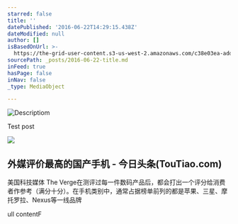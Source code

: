 ```yaml
---
starred: false
title: ''
datePublished: '2016-06-22T14:29:15.438Z'
dateModified: null
author: []
isBasedOnUrl: >-
  https://the-grid-user-content.s3-us-west-2.amazonaws.com/c38e03ea-add1-48fe-8628-3d1d33792665.jpg
sourcePath: _posts/2016-06-22-title.md
inFeed: true
hasPage: false
inNav: false
_type: MediaObject

---
```

![Descriptiom](https://the-grid-user-content.s3-us-west-2.amazonaws.com/c38e03ea-add1-48fe-8628-3d1d33792665.jpg)

Test post

<article style=""><img src="http://p3.pstatp.com/large/7fb0004d64f9a133442" /><h1>外媒评价最高的国产手机 - 今日头条(TouTiao.com)</h1><p>美国科技媒体 The Verge在测评过每一件数码产品后，都会打出一个评分给消费者作参考（满分十分）。在手机类别中，通常占据榜单前列的都是苹果、三星、摩托罗拉、Nexus等一线品牌</p></article>

ull contentF